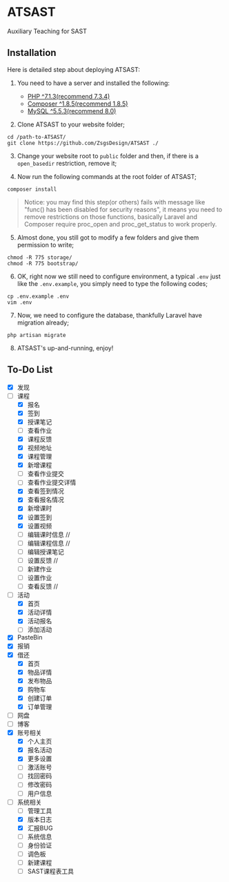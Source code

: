 # ATSAST
Auxiliary Teaching for SAST

## Installation

Here is detailed step about deploying ATSAST:

1. You need to have a server and installed the following:
    - [PHP ^7.1.3(recommend 7.3.4)](http://php.net/downloads.php)
    - [Composer ^1.8.5(recommend 1.8.5)](https://getcomposer.org)
    - [MySQL ^5.5.3(recommend 8.0)](https://www.mysql.com/)

2. Clone ATSAST to your website folder;

```
cd /path-to-ATSAST/
git clone https://github.com/ZsgsDesign/ATSAST ./
```

3. Change your website root to `public` folder and then, if there is a `open_basedir` restriction, remove it;

4. Now run the following commands at the root folder of ATSAST;

```
composer install
```

> Notice: you may find this step(or others) fails with message like "func() has been disabled for security reasons", it means you need to remove restrictions on those functions, basically Laravel and Composer require proc_open and proc_get_status to work properly.

5. Almost done, you still got to modify a few folders and give them permission to write;

```
chmod -R 775 storage/
chmod -R 775 bootstrap/
```

6. OK, right now we still need to configure environment, a typical `.env` just like the `.env.example`, you simply need to type the following codes;

```
cp .env.example .env
vim .env
```

7. Now, we need to configure the database, thankfully Laravel have migration already;

```
php artisan migrate
```

8. ATSAST's up-and-running, enjoy!

## To-Do List

- [X] 发现
- [ ] 课程
    - [X] 报名
    - [X] 签到
    - [X] 授课笔记
    - [ ] 查看作业
    - [X] 课程反馈
    - [X] 视频地址
    - [X] 课程管理
    - [X] 新增课程
    - [ ] 查看作业提交
    - [ ] 查看作业提交详情
    - [X] 查看签到情况
    - [X] 查看报名情况
    - [X] 新增课时
    - [X] 设置签到
    - [X] 设置视频
    - [ ] 编辑课时信息 //
    - [ ] 编辑课程信息 //
    - [ ] 编辑授课笔记
    - [ ] 设置反馈 //
    - [ ] 新建作业
    - [ ] 设置作业
    - [ ] 查看反馈 //
- [ ] 活动
    - [X] 首页
    - [X] 活动详情
    - [X] 活动报名
    - [ ] 添加活动
- [X] PasteBin
- [X] 报销
- [X] 借还
    - [X] 首页
    - [X] 物品详情
    - [X] 发布物品
    - [X] 购物车
    - [X] 创建订单
    - [X] 订单管理
- [ ] 网盘
- [ ] 博客
- [X] 账号相关
    - [X] 个人主页
    - [X] 报名活动
    - [X] 更多设置
    - [ ] 激活账号
    - [ ] 找回密码
    - [ ] 修改密码
    - [ ] 用户信息
- [ ] 系统相关
    - [ ] 管理工具
    - [X] 版本日志
    - [X] 汇报BUG
    - [ ] 系统信息
    - [ ] 身份验证
    - [ ] 调色板
    - [ ] 新建课程
    - [ ] SAST课程表工具
